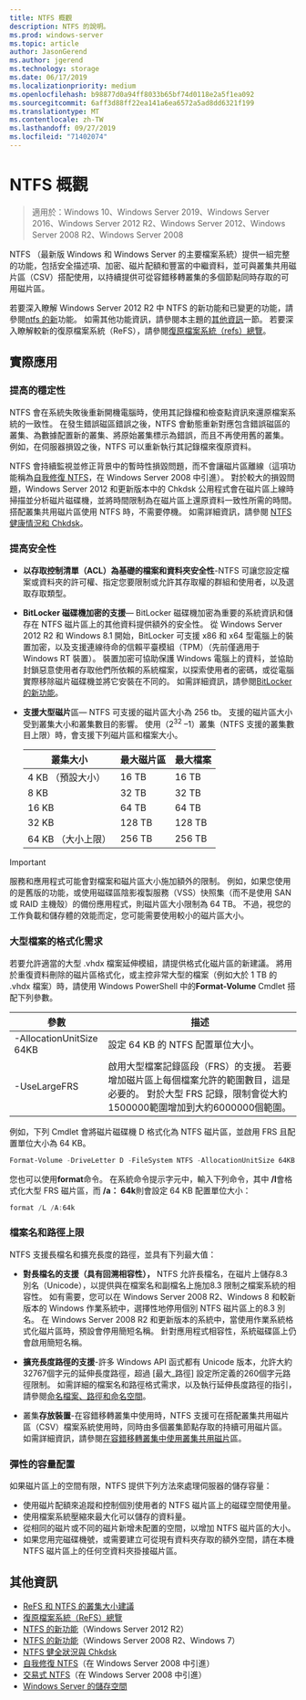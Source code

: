 ```yaml
---
title: NTFS 概觀
description: NTFS 的說明。
ms.prod: windows-server
ms.topic: article
author: JasonGerend
ms.author: jgerend
ms.technology: storage
ms.date: 06/17/2019
ms.localizationpriority: medium
ms.openlocfilehash: b98877d0a94ff8033b65bf74d0118e2a5f1ea092
ms.sourcegitcommit: 6aff3d88ff22ea141a6ea6572a5ad8dd6321f199
ms.translationtype: MT
ms.contentlocale: zh-TW
ms.lasthandoff: 09/27/2019
ms.locfileid: "71402074"
---
```

# <a name="ntfs-overview"></a>NTFS 概觀

>適用於：Windows 10、Windows Server 2019、Windows Server 2016、Windows Server 2012 R2、Windows Server 2012、Windows Server 2008 R2、Windows Server 2008

NTFS （最新版 Windows 和 Windows Server 的主要檔案系統）提供一組完整的功能，包括安全描述項、加密、磁片配額和豐富的中繼資料，並可與叢集共用磁片區（CSV）搭配使用，以持續提供可從容錯移轉叢集的多個節點同時存取的可用磁片區。

若要深入瞭解 Windows Server 2012 R2 中 NTFS 的新功能和已變更的功能，請參閱[ntfs 的新](https://docs.microsoft.com/previous-versions/windows/it-pro/windows-server-2012-r2-and-2012/dn466520(v%3dws.11))功能。 如需其他功能資訊，請參閱本主題的[其他資訊](#additional-information)一節。 若要深入瞭解較新的復原檔案系統（ReFS），請參閱[復原檔案系統（refs）總覽](../refs/refs-overview.md)。

## <a name="practical-applications"></a>實際應用

### <a name="increased-reliability"></a>提高的穩定性

NTFS 會在系統失敗後重新開機電腦時，使用其記錄檔和檢查點資訊來還原檔案系統的一致性。 在發生錯誤磁區錯誤之後，NTFS 會動態重新對應包含錯誤磁區的叢集、為數據配置新的叢集、將原始叢集標示為錯誤，而且不再使用舊的叢集。 例如，在伺服器損毀之後，NTFS 可以重新執行其記錄檔來復原資料。

NTFS 會持續監視並修正背景中的暫時性損毀問題，而不會讓磁片區離線（這項功能稱為[自我修復 NTFS](https://docs.microsoft.com/previous-versions/windows/it-pro/windows-server-2008-R2-and-2008/cc771388(v=ws.10))，在 Windows Server 2008 中引進）。 對於較大的損毀問題，Windows Server 2012 和更新版本中的 Chkdsk 公用程式會在磁片區上線時掃描並分析磁片磁碟機，並將時間限制為在磁片區上還原資料一致性所需的時間。 搭配叢集共用磁片區使用 NTFS 時，不需要停機。 如需詳細資訊，請參閱 [NTFS 健康情況和 Chkdsk](https://docs.microsoft.com/previous-versions/windows/it-pro/windows-server-2012-r2-and-2012/hh831536(v%3dws.11))。

### <a name="increased-security"></a>提高安全性

- **以存取控制清單（ACL）為基礎的檔案和資料夾安全性**-NTFS 可讓您設定檔案或資料夾的許可權、指定您要限制或允許其存取權的群組和使用者，以及選取存取類型。

- **BitLocker 磁碟機加密的支援**— BitLocker 磁碟機加密為重要的系統資訊和儲存在 NTFS 磁片區上的其他資料提供額外的安全性。 從 Windows Server 2012 R2 和 Windows 8.1 開始，BitLocker 可支援 x86 和 x64 型電腦上的裝置加密，以及支援連線待命的信賴平臺模組（TPM）（先前僅適用于 Windows RT 裝置）。 裝置加密可協助保護 Windows 電腦上的資料，並協助封鎖惡意使用者存取他們所依賴的系統檔案，以探索使用者的密碼，或從電腦實際移除磁片磁碟機並將它安裝在不同的。 如需詳細資訊，請參閱[BitLocker 的新功能](https://docs.microsoft.com/previous-versions/windows/it-pro/windows-server-2012-r2-and-2012/dn306081(v%3dws.11))。

- **支援大型磁片**區— NTFS 可支援的磁片區大小為 256 tb。 支援的磁片區大小受到叢集大小和叢集數目的影響。 使用（2<sup>32</sup> –1）叢集（NTFS 支援的叢集數目上限）時，會支援下列磁片區和檔案大小。

  |叢集大小|最大磁片區|最大檔案|
  |---|---|---|
  |4 KB （預設大小）|16 TB|16 TB|
  |8 KB|32 TB|32 TB|
  |16 KB|64 TB|64 TB|
  |32 KB|128 TB|128 TB|
  |64 KB （大小上限）|256 TB|256 TB|

>[!IMPORTANT]
>服務和應用程式可能會對檔案和磁片區大小施加額外的限制。 例如，如果您使用的是舊版的功能，或使用磁碟區陰影複製服務（VSS）快照集（而不是使用 SAN 或 RAID 主機殼）的備份應用程式，則磁片區大小限制為 64 TB。 不過，視您的工作負載和儲存體的效能而定，您可能需要使用較小的磁片區大小。

### <a name="formatting-requirements-for-large-files"></a>大型檔案的格式化需求

若要允許適當的大型 .vhdx 檔案延伸模組，請提供格式化磁片區的新建議。 將用於重復資料刪除的磁片區格式化，或主控非常大型的檔案（例如大於 1 TB 的 .vhdx 檔案）時，請使用 Windows PowerShell 中的**Format-Volume** Cmdlet 搭配下列參數。

|參數|描述|
|---|---|
|-AllocationUnitSize 64KB|設定 64 KB 的 NTFS 配置單位大小。|
|-UseLargeFRS|啟用大型檔案記錄區段（FRS）的支援。 若要增加磁片區上每個檔案允許的範圍數目，這是必要的。 對於大型 FRS 記錄，限制會從大約1500000範圍增加到大約6000000個範圍。|

例如，下列 Cmdlet 會將磁片磁碟機 D 格式化為 NTFS 磁片區，並啟用 FRS 且配置單位大小為 64 KB。

```PowerShell
Format-Volume -DriveLetter D -FileSystem NTFS -AllocationUnitSize 64KB -UseLargeFRS
```

您也可以使用**format**命令。 在系統命令提示字元中，輸入下列命令，其中 **/l**會格式化大型 FRS 磁片區，而 **/a： 64k**則會設定 64 KB 配置單位大小：

```PowerShell
format /L /A:64k
```

### <a name="maximum-file-name-and-path"></a>檔案名和路徑上限

NTFS 支援長檔名和擴充長度的路徑，並具有下列最大值：

- **對長檔名的支援（具有回溯相容性），** NTFS 允許長檔名，在磁片上儲存8.3 別名（Unicode），以提供與在檔案名和副檔名上施加8.3 限制之檔案系統的相容性。 如有需要，您可以在 Windows Server 2008 R2、Windows 8 和較新版本的 Windows 作業系統中，選擇性地停用個別 NTFS 磁片區上的8.3 別名。
  在 Windows Server 2008 R2 和更新版本的系統中，當使用作業系統格式化磁片區時，預設會停用簡短名稱。 針對應用程式相容性，系統磁碟區上仍會啟用簡短名稱。

- **擴充長度路徑的支援**-許多 Windows API 函式都有 Unicode 版本，允許大約32767個字元的延伸長度路徑，超過 [最大\_路徑] 設定所定義的260個字元路徑限制。 如需詳細的檔案名和路徑格式需求，以及執行延伸長度路徑的指引，請參閱[命名檔案、路徑和命名空間](https://msdn.microsoft.com/library/windows/desktop/aa365247)。

- 叢集**存放裝置**-在容錯移轉叢集中使用時，NTFS 支援可在搭配叢集共用磁片區（CSV）檔案系統使用時，同時由多個叢集節點存取的持續可用磁片區。 如需詳細資訊，請參閱[在容錯移轉叢集中使用叢集共用磁片](../../failover-clustering/failover-cluster-csvs.md)區。

### <a name="flexible-allocation-of-capacity"></a>彈性的容量配置

如果磁片區上的空間有限，NTFS 提供下列方法來處理伺服器的儲存容量：

- 使用磁片配額來追蹤和控制個別使用者的 NTFS 磁片區上的磁碟空間使用量。
- 使用檔案系統壓縮來最大化可以儲存的資料量。
- 從相同的磁片或不同的磁片新增未配置的空間，以增加 NTFS 磁片區的大小。
- 如果您用完磁碟機號，或需要建立可從現有資料夾存取的額外空間，請在本機 NTFS 磁片區上的任何空資料夾掛接磁片區。

## <a name="additional-information"></a>其他資訊

- [ReFS 和 NTFS 的叢集大小建議](https://techcommunity.microsoft.com/t5/Storage-at-Microsoft/Cluster-size-recommendations-for-ReFS-and-NTFS/ba-p/425960)
- [復原檔案系統（ReFS）總覽](../refs/refs-overview.md)
- [NTFS 的新功能](https://docs.microsoft.com/previous-versions/windows/it-pro/windows-server-2012-r2-and-2012/dn466520(v%3dws.11))（Windows Server 2012 R2）
- [NTFS 的新功能](https://docs.microsoft.com/previous-versions/windows/it-pro/windows-server-2008-R2-and-2008/ff383236(v=ws.10))（Windows Server 2008 R2、Windows 7）
- [NTFS 健全狀況與 Chkdsk](https://docs.microsoft.com/previous-versions/windows/it-pro/windows-server-2012-r2-and-2012/hh831536(v%3dws.11))
- [自我修復 NTFS](https://docs.microsoft.com/previous-versions/windows/it-pro/windows-server-2008-R2-and-2008/cc771388(v=ws.10))（在 Windows Server 2008 中引進）
- [交易式 NTFS](https://docs.microsoft.com/previous-versions/windows/it-pro/windows-server-2008-r2-and-2008/cc730726(v%3dws.10))（在 Windows Server 2008 中引進）
- [Windows Server 的儲存空間](../storage.md)
